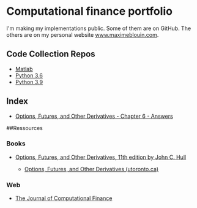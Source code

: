 # Computational finance portfolio

I'm making my implementations public. Some of them are on GitHub. The others are on my personal website www.maximeblouin.com.

## Code Collection Repos
* [Matlab](https://github.com/maximeblouin/Computational-Finance-Matlab)
* [Python 3.6](https://github.com/maximeblouin/Computational-Finance-Python36)
* [Python 3.9](https://github.com/maximeblouin/Computational-Finance-Python39)

## Index

* [Options, Futures, and Other Derivatives - Chapter 6 - Answers](https://github.com/maximeblouin/Computational-Finance-Python39/blob/main/john_hull/options_futures_derivatives/chap6_answer.ipynb)

##Ressources

### Books

* [Options, Futures, and Other Derivatives, 11th edition by John C. Hull](https://www.pearson.com/en-us/subject-catalog/p/options-futures-and-other-derivatives/P200000005938/9780136939917)

  * [Options, Futures, and Other Derivatives (utoronto.ca)](http://www-2.rotman.utoronto.ca/~hull/ofod/)

### Web

* [The Journal of Computational Finance](https://www.risk.net/journal-of-computational-finance)
